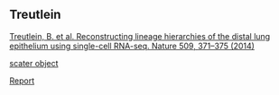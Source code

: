 ## Treutlein

[Treutlein, B. et al. Reconstructing lineage hierarchies of the distal lung epithelium using single-cell RNA-seq. Nature 509, 371–375 (2014)](http://dx.doi.org/10.1038/nature13173)

[scater object](https://scrnaseq-public-datasets.s3.amazonaws.com/scater-objects/treutlein.rds)

[Report](https://scrnaseq-public-datasets.s3.amazonaws.com/scater-reports/treutlein.html)
